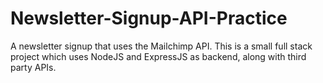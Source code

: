 # Newsletter-Signup-API-Practice
A newsletter signup that uses the Mailchimp API. This is a small full stack project which uses  NodeJS and ExpressJS as backend, along with third party APIs.  
